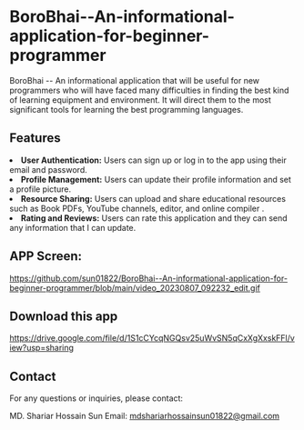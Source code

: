# BoroBhai--An-informational-application-for-beginner-programmer
BoroBhai -- An informational application that will be useful for new programmers who will have faced many difficulties in finding the best kind of learning equipment and environment. It will direct them to the most significant tools for learning the best programming languages.

## Features
<li><b>User Authentication:</b> Users can sign up or log in to the app using their email and password.</li>
<li><b>Profile Management:</b> Users can update their profile information and set a profile picture.</li>
<li><b>Resource Sharing:</b> Users can upload and share educational resources such as Book PDFs, YouTube channels, editor, and online compiler .</li>
<li><b>Rating and Reviews:</b> Users can rate this application and they can send any information that I can update.</li>


## APP Screen: 

https://github.com/sun01822/BoroBhai--An-informational-application-for-beginner-programmer/blob/main/video_20230807_092232_edit.gif


## Download this app
https://drive.google.com/file/d/1S1cCYcqNGQsv25uWvSN5qCxXgXxskFFl/view?usp=sharing


## Contact
For any questions or inquiries, please contact:

MD. Shariar Hossain Sun
Email: mdshariarhossainsun01822@gmail.com
